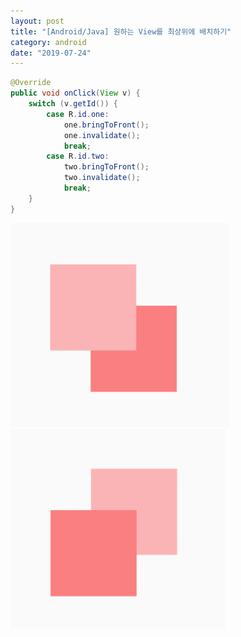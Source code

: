 ```yaml
---
layout: post
title: "[Android/Java] 원하는 View를 최상위에 배치하기"
category: android
date: "2019-07-24"
---
```


```java
@Override
public void onClick(View v) {
    switch (v.getId()) {
        case R.id.one:
            one.bringToFront();
            one.invalidate();
            break;
        case R.id.two:
            two.bringToFront();
            two.invalidate();
            break;
    }
}
```

![img1](/img/2019-07-24-view-top-1.png)
![img2](/img/2019-07-24-view-top-2.png)